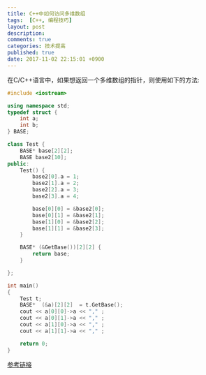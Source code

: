 ```yaml
---
title: C++中如何访问多维数组
tags:  [C++, 编程技巧]
layout: post
description: 
comments: true
categories: 技术提高
published: true
date: 2017-11-02 22:15:01 +0900
---
```


在C/C++语言中，如果想返回一个多维数组的指针，则使用如下的方法:

```cpp
#include <iostream>

using namespace std;
typedef struct {
    int a;
    int b;
} BASE;

class Test {
    BASE* base[2][2];
    BASE base2[10];
public:
    Test() {
        base2[0].a = 1;
        base2[1].a = 2;
        base2[2].a = 3;
        base2[3].a = 4;

        base[0][0] = &base2[0];
        base[0][1] = &base2[1];
        base[1][0] = &base2[2];
        base[1][1] = &base2[3];
    }

    BASE* (&GetBase())[2][2] {
        return base;
    }

};

int main()
{
    Test t;
    BASE*  (&a)[2][2]  = t.GetBase();
    cout << a[0][0]->a << "," ;
    cout << a[0][1]->a << "," ;
    cout << a[1][0]->a << "," ;
    cout << a[1][1]->a << "," ;

    return 0;
}
```

[参考链接](https://stackoverflow.com/questions/3716595/c-returning-multidimension-array-from-function)
